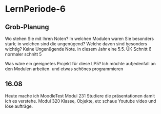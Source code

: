 # LernPeriode-6


## Grob-Planung
Wo stehen Sie mit Ihren Noten? In welchen Modulen waren Sie besonders stark; in welchen sind die ungenügend? Welche davon sind besonders wichtig? Keine Ungenügende Note. 
in diesem Jahr eine 5.5. ÜK Schnitt 6 normaler schnitt 5

Was wäre ein geeignetes Projekt für diese LP5? Ich möchte aufjedenfall an den Modulen arbeiten. und etwas schönes programmieren

## 16.08
Heute mache ich MoodleTest Modul 231
Studiere die präsentationen damit ich es verstehe. Modul 320
Klasse, Objekte, etc
schaue Youtube video und löse aufträge.
